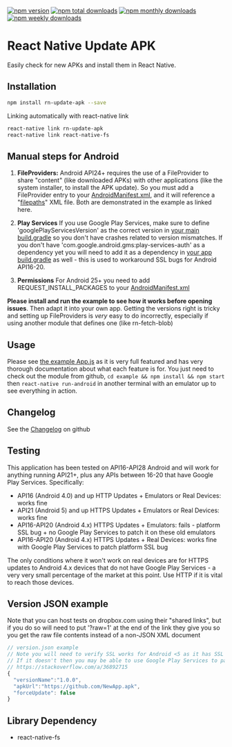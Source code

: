[![npm version](https://badge.fury.io/js/rn-update-apk.svg)](http://badge.fury.io/js/rn-update-apk)
[![npm total downloads](https://img.shields.io/npm/dt/rn-update-apk.svg)](https://img.shields.io/npm/dt/rn-update-apk.svg)
[![npm monthly downloads](https://img.shields.io/npm/dm/rn-update-apk.svg)](https://img.shields.io/npm/dm/rn-update-apk.svg)
[![npm weekly downloads](https://img.shields.io/npm/dw/rn-update-apk.svg)](https://img.shields.io/npm/dw/rn-update-apk.svg)


# React Native Update APK

Easily check for new APKs and install them in React Native.

## Installation

```bash
npm install rn-update-apk --save
```

Linking automatically with react-native link

```bash
react-native link rn-update-apk
react-native link react-native-fs
```

## Manual steps for Android

1. **FileProviders:** Android API24+ requires the use of a FileProvider to share "content" (like
   downloaded APKs) with other applications (like the system installer, to install
   the APK update). So you must add a FileProvider entry to your [AndroidManifest.xml](example/android/app/src/main/AndroidManifest.xml),
   and it will reference a "[filepaths](example/android/app/src/main/res/xml/filepaths.xml)" XML file. Both are demonstrated in the example as linked here.

1. **Play Services** If you use Google Play Services, make sure to define 'googlePlayServicesVersion' as the correct version in [your main build.gradle](example/android/build.gradle) so you don't have crashes related to version mismatches. If you don't have 'com.google.android.gms:play-services-auth' as a dependency yet you will need to add it as a dependency in [your app build.gradle](example/android/app/build.gradle) as well - this is used to workaround SSL bugs for Android API16-20.

1. **Permissions** For Android 25+ you need to add REQUEST_INSTALL_PACKAGES to your [AndroidManifest.xml](example/android/app/src/main/AndroidManifest.xml)

**Please install and run the example to see how it works before opening issues**.
Then adapt it into your own app. Getting the versions right is tricky and setting up FileProviders is _very_ easy to do incorrectly, especially if using another module that defines one (like rn-fetch-blob)

## Usage

Please see [the example App.js](example/App.js) as it is very full featured and
has very thorough documentation about what each feature is for. You just need to check out the module from github, `cd example && npm install && npm start` then `react-native run-android` in another terminal with an emulator up to see everything in action.

## Changelog

See the [Changelog](CHANGELOG.md) on github

## Testing

This application has been tested on API16-API28 Android and will work for anything running API21+, plus any APIs between 16-20 that have Google Play Services. Specifically:

- API16 (Android 4.0) and up HTTP Updates + Emulators or Real Devices: works fine
- API21 (Android 5) and up HTTPS Updates + Emulators or Real Devices: works fine
- API16-API20 (Android 4.x) HTTPS Updates + Emulators: fails - platform SSL bug + no Google Play Services to patch it on these old emulators
- API16-API20 (Android 4.x) HTTPS Updates + Real Devices: works fine with Google Play Services to patch platform SSL bug

The only conditions where it won't work on real devices are for HTTPS updates to Android 4.x devices that do not have Google Play Services - a very very small percentage of the market at this point. Use HTTP if it is vital to reach those devices.

## Version JSON example

Note that you can host tests on dropbox.com using their "shared links", but if you do so
will need to put '?raw=1' at the end of the link they give you so you get the raw file contents
instead of a non-JSON XML document

```javascript
// version.json example
// Note you will need to verify SSL works for Android <5 as it has SSL Protocol bugs
// If it doesn't then you may be able to use Google Play Services to patch the SSL Provider, or just serve your updates over HTTP for Android <5
// https://stackoverflow.com/a/36892715
{
  "versionName":"1.0.0",
  "apkUrl":"https://github.com/NewApp.apk",
  "forceUpdate": false
}
```

## Library Dependency

- react-native-fs
